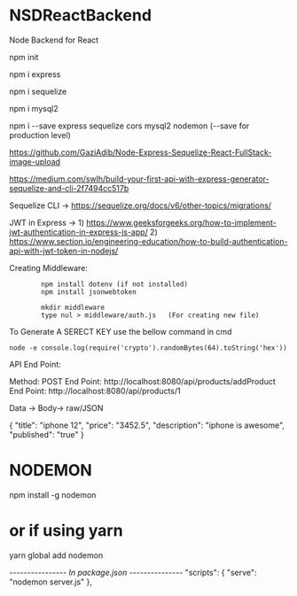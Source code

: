 # NSDReactBackend
Node Backend for React


npm init

npm i express

npm i sequelize

npm i mysql2

npm i --save express sequelize cors mysql2 nodemon  (--save for production level)


https://github.com/GaziAdib/Node-Express-Sequelize-React-FullStack-image-upload

https://medium.com/swlh/build-your-first-api-with-express-generator-sequelize-and-cli-2f7494cc517b


Sequelize CLI ->  https://sequelize.org/docs/v6/other-topics/migrations/


JWT in Express -> 1) https://www.geeksforgeeks.org/how-to-implement-jwt-authentication-in-express-js-app/
                  2) https://www.section.io/engineering-education/how-to-build-authentication-api-with-jwt-token-in-nodejs/


Creating Middleware:

            npm install dotenv (if not installed)
            npm install jsonwebtoken

            mkdir middleware
            type nul > middleware/auth.js   (For creating new file)


To Generate A SERECT KEY use the bellow command in cmd

    node -e console.log(require('crypto').randomBytes(64).toString('hex'))


API End Point:

Method: POST
End Point: http://localhost:8080/api/products/addProduct
End Point: http://localhost:8080/api/products/1

Data -> Body-> raw/JSON

{
    "title": "iphone 12",
    "price": "3452.5",
    "description": "iphone is awesome",
    "published": "true"
}


# NODEMON
npm install -g nodemon
# or if using yarn
yarn global add nodemon

*---------------- In package.json ---------------*
"scripts": {
    "serve": "nodemon server.js"
  },
